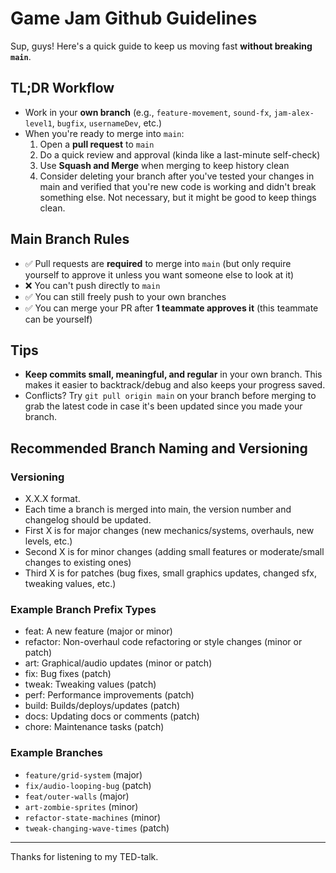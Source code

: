 # Game Jam Github Guidelines

Sup, guys! Here's a quick guide to keep us moving fast **without breaking `main`**.

## TL;DR Workflow

- Work in your **own branch** (e.g., `feature-movement`, `sound-fx`, `jam-alex-level1`, `bugfix`, `usernameDev`, etc.)
- When you're ready to merge into `main`:
  1. Open a **pull request** to `main`
  2. Do a quick review and approval (kinda like a last-minute self-check)
  3. Use **Squash and Merge** when merging to keep history clean
  4. Consider deleting your branch after you've tested your changes in main and verified that you're new code is working and didn't break something else. Not necessary, but it might be good to keep things clean.

## Main Branch Rules

- ✅ Pull requests are **required** to merge into `main` (but only require yourself to approve it unless you want someone else to look at it)
- ❌ You can't push directly to `main`
- ✅ You can still freely push to your own branches
- ✅ You can merge your PR after **1 teammate approves it** (this teammate can be yourself)

## Tips

- **Keep commits small, meaningful, and regular** in your own branch. This makes it easier to backtrack/debug and also keeps your progress saved.
- Conflicts? Try `git pull origin main` on your branch before merging to grab the latest code in case it's been updated since you made your branch.

## Recommended Branch Naming and Versioning
### Versioning
- X.X.X format.
- Each time a branch is merged into main, the version number and changelog should be updated.
- First X is for major changes (new mechanics/systems, overhauls, new levels, etc.)
- Second X is for minor changes (adding small features or moderate/small changes to existing ones)
- Third X is for patches (bug fixes, small graphics updates, changed sfx, tweaking values, etc.)

### Example Branch Prefix Types
- feat: A new feature (major or minor)
- refactor: Non-overhaul code refactoring or style changes (minor or patch)
- art: Graphical/audio updates (minor or patch)
- fix: Bug fixes (patch)
- tweak: Tweaking values (patch)
- perf: Performance improvements (patch)
- build: Builds/deploys/updates (patch)
- docs: Updating docs or comments (patch)
- chore: Maintenance tasks (patch)

### Example Branches
- `feature/grid-system` (major)
- `fix/audio-looping-bug` (patch)
- `feat/outer-walls` (major)
- `art-zombie-sprites` (minor)
- `refactor-state-machines` (minor)
- `tweak-changing-wave-times` (patch)

---

Thanks for listening to my TED-talk.
